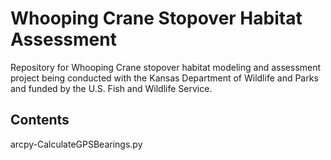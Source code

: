 # Whooping Crane Stopover Habitat Assessment
Repository for Whooping Crane stopover habitat modeling and assessment project being conducted with the Kansas Department of Wildlife and Parks and funded by the U.S. Fish and Wildlife Service.

## Contents

arcpy-CalculateGPSBearings.py 
